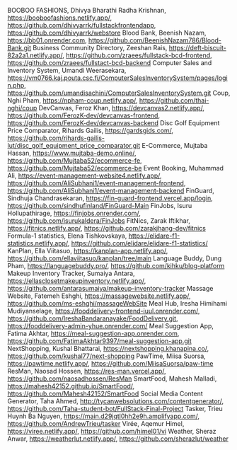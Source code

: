 BOOBOO FASHIONS, Dhivya Bharathi Radha Krishnan, https://booboofashions.netlify.app/, https://github.com/dhivyarrk/fullstackfrontendapp, https://github.com/dhivyarrk/webstore
Blood Bank, Beenish Nazam, https://bb01.onrender.com, https://github.com/BeenishNazam786/Blood-Bank.git
Business Community Directory, Zeeshan Rais, https://deft-biscuit-82a2a1.netlify.app/, https://github.com/zraees/fullstack-bcd-frontend, https://github.com/zraees/fullstact-bcd-backend
Computer Sales and Inventory System, Umandi Weerasekara, https://vm0766.kaj.pouta.csc.fi/ComputerSalesInventorySystem/pages/login.php, https://github.com/umandisachini/ComputerSalesInventorySystem.git
Coup, Nghi Pham, https://npham-coup.netlify.app/, https://github.com/thai-nghi/coup
DevCanvas, Feroz Khan, https://devcanvas2.netlify.app/, https://github.com/FerozK-dev/devcanvas-frontend, https://github.com/FerozK-dev/devcanvas-backend
Disc Golf Equipment Price Comparator, Rihards Gailis, https://gardsgids.com/, https://github.com/rihards-gailis-lut/disc_golf_equipment_price_comparator.git
E-Commerce, Mujtaba Hassan, https://www.mujtaba-demo.online/, https://github.com/Mujtaba52/ecommerce-fe, https://github.com/Mujtaba52/ecommerce-be
Event Booking, Muhammad Ali, https://event-management-website4.netlify.app/, https://github.com/AliSubhani1/event-management-frontend, https://github.com/AliSubhani1/event-management-backend
FinGuard, Sindhuja Chandrasekaran, https://fin-guard-frontend.vercel.app/login, https://github.com/sindhufinland/FinGuard-Main
FinJobs, Isuru Hollupathirage, https://finjobs.onrender.com/, https://github.com/isurukaldera/FinJobs
FitNics, Zarak Iftikhar, https://fitnics.netlify.app/, https://github.com/zarakjhang-dev/fitnics
Formula-1 statistics, Elena Tishkovskaya, https://elidare-f1-statistics.netlify.app/, https://github.com/elidare/elidare-f1-statistics/
KanPlan, Ella Viitasuo, https://kanplan-app.netlify.app/, https://github.com/ellaviitasuo/kanplan/tree/main
Language Buddy, Dung Pham, https://languagebuddy.pro/, https://github.com/kihku/blog-platform
Makeup Inventory Tracker, Sumaiya Antara, https://ellasclosetmakeupinventory.netlify.app/, https://github.com/antarasumaiya/makeup-inventory-tracker
Massage Website, Fatemeh Eshghi, https://massagewebsite.netlify.app/, https://github.com/ms-eshghi/massageWebSite
Meal Hub, Iresha Himihami Mudiyanselage, https://fooddelivery-frontend-iuul.onrender.com/, https://github.com/IreshaBandaranayake/FoodDelivery.git, https://fooddelivery-admin-yhue.onrender.com/
Meal Suggestion App, Fatima Akhtar, https://meal-suggestion-app.onrender.com, https://github.com/FatimaAkhtar9397/meal-suggestion-app.git
NextShopping, Kushal Bhattarai, https://nextshopping.khanapina.co/, https://github.com/kushal77/next-shopping
PawTime, Miisa Suorsa, https://pawtime.netlify.app/, https://github.com/MiisaSuorsa/paw-time
ResMan, Naosad Hossen, https://res-man.vercel.app/, https://github.com/naosadhossen/ResMan
SmartFood, Mahesh Malladi, https://mahesh42152.github.io/SmartFood/, https://github.com/Mahesh42152/SmartFood
Social Media Content Generator, Taha Ahmed, http://tycanwebsolutions.com/contentgenerator/, https://github.com/Taha-student-bot/FullStack-Final-Project
Tasker, Trieu Huynh Ba Nguyen, https://main.d29jqtl0hh2e9h.amplifyapp.com/, https://github.com/AndrewTrieu/tasker
Virée, Aqemur Himel, https://viree.netlify.app/, https://github.com/himel01/vi
Weather, Sheraz Anwar, https://weatherlut.netlify.app/, https://github.com/sherazlut/weather
